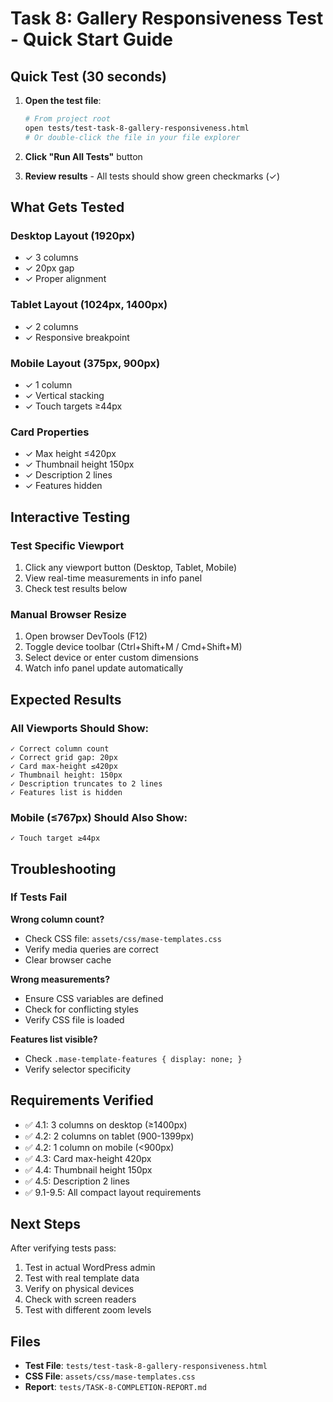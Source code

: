 # Task 8: Gallery Responsiveness Test - Quick Start Guide

## Quick Test (30 seconds)

1. **Open the test file**:
   ```bash
   # From project root
   open tests/test-task-8-gallery-responsiveness.html
   # Or double-click the file in your file explorer
   ```

2. **Click "Run All Tests"** button

3. **Review results** - All tests should show green checkmarks (✓)

## What Gets Tested

### Desktop Layout (1920px)
- ✓ 3 columns
- ✓ 20px gap
- ✓ Proper alignment

### Tablet Layout (1024px, 1400px)
- ✓ 2 columns
- ✓ Responsive breakpoint

### Mobile Layout (375px, 900px)
- ✓ 1 column
- ✓ Vertical stacking
- ✓ Touch targets ≥44px

### Card Properties
- ✓ Max height ≤420px
- ✓ Thumbnail height 150px
- ✓ Description 2 lines
- ✓ Features hidden

## Interactive Testing

### Test Specific Viewport
1. Click any viewport button (Desktop, Tablet, Mobile)
2. View real-time measurements in info panel
3. Check test results below

### Manual Browser Resize
1. Open browser DevTools (F12)
2. Toggle device toolbar (Ctrl+Shift+M / Cmd+Shift+M)
3. Select device or enter custom dimensions
4. Watch info panel update automatically

## Expected Results

### All Viewports Should Show:
```
✓ Correct column count
✓ Correct grid gap: 20px
✓ Card max-height ≤420px
✓ Thumbnail height: 150px
✓ Description truncates to 2 lines
✓ Features list is hidden
```

### Mobile (≤767px) Should Also Show:
```
✓ Touch target ≥44px
```

## Troubleshooting

### If Tests Fail

**Wrong column count?**
- Check CSS file: `assets/css/mase-templates.css`
- Verify media queries are correct
- Clear browser cache

**Wrong measurements?**
- Ensure CSS variables are defined
- Check for conflicting styles
- Verify CSS file is loaded

**Features list visible?**
- Check `.mase-template-features { display: none; }`
- Verify selector specificity

## Requirements Verified

- ✅ 4.1: 3 columns on desktop (≥1400px)
- ✅ 4.2: 2 columns on tablet (900-1399px)
- ✅ 4.2: 1 column on mobile (<900px)
- ✅ 4.3: Card max-height 420px
- ✅ 4.4: Thumbnail height 150px
- ✅ 4.5: Description 2 lines
- ✅ 9.1-9.5: All compact layout requirements

## Next Steps

After verifying tests pass:
1. Test in actual WordPress admin
2. Test with real template data
3. Verify on physical devices
4. Check with screen readers
5. Test with different zoom levels

## Files

- **Test File**: `tests/test-task-8-gallery-responsiveness.html`
- **CSS File**: `assets/css/mase-templates.css`
- **Report**: `tests/TASK-8-COMPLETION-REPORT.md`
